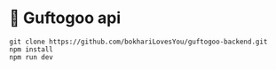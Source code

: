 # 🚀 Guftogoo api

```
git clone https://github.com/bokhariLovesYou/guftogoo-backend.git
npm install
npm run dev
```
